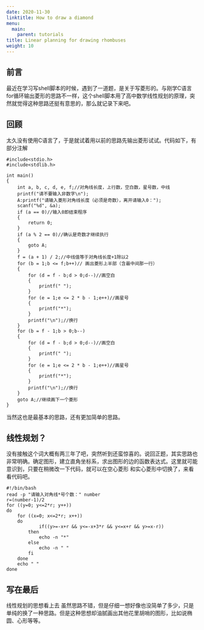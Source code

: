 ```yaml
---
date: 2020-11-30
linktitle: How to draw a diamond
menu:
  main:
    parent: tutorials
title: Linear planning for drawing rhombuses
weight: 10
---
```


## 前言

最近在学习写shell脚本的时候，遇到了一道题，是关于写菱形的。与刚学C语言for循环输出菱形的思路不一样，这个shell脚本用了高中数学线性规划的原理，突然就觉得这种思路还挺有意思的，那么就记录下来吧。

## 回顾

太久没有使用C语言了，于是就试着用以前的思路先输出菱形试试。代码如下，有部分注解

```
#include<stdio.h>
#include<stdlib.h>

int main()
{
	int a, b, c, d, e, f;//对角线长度，上行数，空白数，星号数，中线
	printf("请不要输入非数字\n");
	A:printf("请输入菱形对角线长度（必须是奇数），离开请输入0：");
	scanf("%d", &a);
	if (a == 0)//输入0即结束程序
	{
		return 0;
	}
	if (a % 2 == 0)//确认是奇数才继续执行
	{
		goto A;
	}
	f = (a + 1) / 2;//中线值等于对角线长度+1除以2
	for (b = 1;b <= f;b++)// 画出菱形上半部（含最中间那一行）
	{
		for (d = f - b;d > 0;d--)//画空白
		{
			printf(" ");
		}
		for (e = 1;e <= 2 * b - 1;e++)//画星号
		{
			printf("*");
		}
		printf("\n");//换行
	}
	for (b = f - 1;b > 0;b--)
	{
		for (d = f - b;d > 0;d--)//画空白
		{
			printf(" ");
		}
		for (e = 1;e <= 2 * b - 1;e++)//画星号
		{
			printf("*");
		}
		printf("\n");//换行
	}
	goto A;//继续画下一个菱形
}
```

当然这也是最基本的思路，还有更加简单的思路。

## 线性规划？
没有接触这个词大概有两三年了吧，突然听到还蛮惊喜的。说回正题，其实思路也非常明确。确定图形，建立直角坐标系，求出图形的边的函数表达式。这里就可能意识到，只要在稍微改一下代码，就可以在空心菱形
和实心菱形中切换了，来看看代码吧。

```
#!/bin/bash
read -p "请输入对角线*号个数：" number
r=(number-1)/2
for ((y=0; y<=2*r; y++))
do
    for ((x=0; x<=2*r; x++))
    do
            if((y>=-x+r && y<=-x+3*r && y<=x+r && y>=x-r))
        then
            echo -n "*"
        else
            echo -n " "
        fi
    done
    echo " " 
done
```

## 写在最后
线性规划的思想看上去 虽然思路不错，但是仔细一想好像也没简单了多少，只是单纯的换了一种思路。但是这种思想却油腻画出其他花里胡哨的图形，比如说椭圆、心形等等。